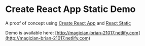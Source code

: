 # Create React App Static Demo

A proof of concept using 
[Create React App](https://github.com/facebookincubator/create-react-app) and
[React Static](https://github.com/kzima/react-static)

Demo is available here: [http://magician-brian-21017.netlify.com](http://magician-brian-21017.netlify.com)
